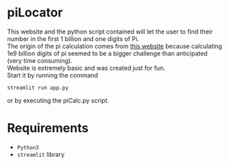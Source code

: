 # piLocator
This website and the python script contained will let the user to find their number in the first 1 billion and one digits of Pi.  
The origin of the pi calculation comes from [this website](https://stuff.mit.edu/afs/sipb/contrib/pi/pi-billion.txt) because calculating 1e9 billion digits of pi seemed to be a bigger challenge than anticipated (very time consuming).  
Website is extremely basic and was created just for fun.  
Start it by running the command 
```
streamlit run app.py
```
or by executing the piCalc.py script.

# Requirements
* `Python3`
* `streamlit` library
